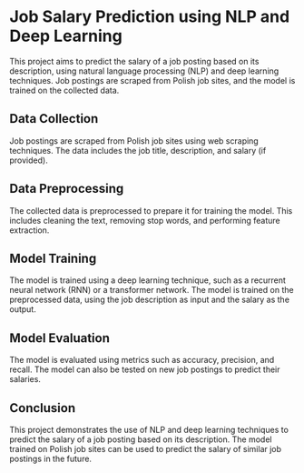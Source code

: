 # Job Salary Prediction using NLP and Deep Learning

This project aims to predict the salary of a job posting based on its description, using natural language processing (NLP) and deep learning techniques. Job postings are scraped from Polish job sites, and the model is trained on the collected data.

## Data Collection

Job postings are scraped from Polish job sites using web scraping techniques. The data includes the job title, description, and salary (if provided). 

## Data Preprocessing

The collected data is preprocessed to prepare it for training the model. This includes cleaning the text, removing stop words, and performing feature extraction.

## Model Training

The model is trained using a deep learning technique, such as a recurrent neural network (RNN) or a transformer network. The model is trained on the preprocessed data, using the job description as input and the salary as the output.

## Model Evaluation

The model is evaluated using metrics such as accuracy, precision, and recall. The model can also be tested on new job postings to predict their salaries.

## Conclusion

This project demonstrates the use of NLP and deep learning techniques to predict the salary of a job posting based on its description. The model trained on Polish job sites can be used to predict the salary of similar job postings in the future.
